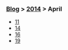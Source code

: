 ### [Blog](../../) > [2014](../) > April

 - [11](11.md)
 - [14](14.md)
 - [16](16.md)
 - [19](19.md)
